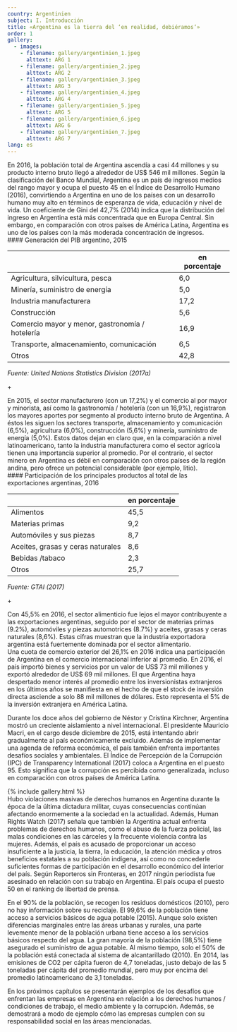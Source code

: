 ```yaml
---
country: Argentinien
subject: I.	Introducción
title: «Argentina es la tierra del ‘en realidad, debiéramos‘»
order: 1
gallery:
  - images:
    - filename: gallery/argentinien_1.jpeg
      alttext: ARG 1
    - filename: gallery/argentinien_2.jpeg
      alttext: ARG 2
    - filename: gallery/argentinien_3.jpeg
      alttext: ARG 3
    - filename: gallery/argentinien_4.jpeg
      alttext: ARG 4
    - filename: gallery/argentinien_5.jpeg
      alttext: ARG 5
    - filename: gallery/argentinien_6.jpeg
      alttext: ARG 6
    - filename: gallery/argentinien_7.jpeg
      alttext: ARG 7
lang: es
---
```

<!-- Text mit Sidestory rechts -->
<div class="has-sidestories-right grid" markdown="1">

<div class="content" markdown="1">
En 2016, la población total de Argentina ascendía a casi 44 millones y su producto interno bruto llegó a alrededor de US$ 546 mil millones. Según la clasificación del Banco Mundial, Argentina es un país de ingresos medios del rango mayor y ocupa el puesto 45 en el Índice de Desarrollo Humano (2016), convirtiendo a Argentina en uno de los países con un desarrollo humano muy alto en términos de esperanza de vida, educación y nivel de vida. Un coeficiente de Gini del 42,7% (2014) indica que la distribución del ingreso en Argentina está más concentrada que en Europa Central. Sin embargo, en comparación con otros países de América Latina, Argentina es uno de los países con la más moderada concentración de ingresos.
</div>

<div class="sidestory sidestory-right" markdown="1">
#### Generación del PIB argentino, 2015

 &nbsp; | en porcentaje
 --- | ---
 Agricultura, silvicultura, pesca | 6,0
 Minería, suministro de energía | 5,0
 Industria manufacturera | 17,2
 Construcción | 5,6
 Comercio mayor y menor, gastronomía / hotelería | 16,9
 Transporte, almacenamiento, comunicación | 6,5
 Otros | 42,8

_Fuente: United Nations Statistics Division (2017a)_
<p class="sidestory-toggle"><span>+</span></p>
</div>

<div class="overlay sidestory-right-content content">
<div class="ss-content" markdown="1">
En 2015, el sector manufacturero (con un 17,2%) y el comercio al por mayor y minorista, así como la gastronomía / hotelería (con un 16,9%), registraron los mayores aportes por segmento al producto interno bruto de Argentina. A éstos les siguen los sectores transporte, almacenamiento y comunicación (6,5%), agricultura (6,0%), construcción (5,6%) y minería, suministro de energía (5,0%). Estos datos dejan en claro que, en la comparación a nivel latinoamericano, tanto la industria manufacturera como el sector agrícola tienen una importancia superior al promedio. Por el contrario, el sector minero en Argentina es débil en comparación con otros países de la región andina, pero ofrece un potencial considerable (por ejemplo, litio).
</div>
</div>

</div>


<!-- Text mit Sidestory links -->
<div class="has-sidestories-left grid" markdown="1">

<div class="sidestory sidestory-left" markdown="1">
#### Participación de los principales productos al total de las exportaciones argentinas, 2016

 &nbsp; | en porcentaje
--- | ---
Alimentos | 45,5
Materias primas | 9,2
Automóviles y sus piezas | 8,7
Aceites, grasas y ceras naturales | 8,6
Bebidas /tabaco | 2,3
Otros | 25,7

_Fuente: GTAI (2017)_

<p class="sidestory-toggle"><span>+</span></p>
</div>

<div class="overlay sidestory-left-content content">
<div class="ss-content" markdown="1">
Con 45,5% en 2016, el sector alimenticio fue lejos el mayor contribuyente a las exportaciones argentinas, seguido por el sector de materias primas (9.2%), automóviles y piezas automotrices (8.7%) y aceites, grasas y ceras naturales (8,6%). Estas cifras muestran que la industria exportadora argentina está fuertemente dominada por el sector alimentario.
</div>
</div>

<div class="content" markdown="1">
Una cuota de comercio exterior del 26,1% en 2016 indica una participación de Argentina en el comercio internacional inferior al promedio. En 2016, el país importó bienes y servicios por un valor de US$ 73 mil millones y exportó alrededor de US$ 69 mil millones. El que Argentina haya despertado menor interés al promedio entre los inversionistas extranjeros en los últimos años se manifiesta en el hecho de que el stock de inversión directa asciende a solo 88 mil millones de dólares. Esto representa el 5% de la inversión extranjera en América Latina.

Durante los doce años del gobierno de Néstor y Cristina Kirchner, Argentina mostró un creciente aislamiento a nivel internacional. El presidente Mauricio Macri, en el cargo desde diciembre de 2015, está intentando abrir gradualmente al país económicamente excluido. Además de implementar una agenda de reforma económica, el país también enfrenta importantes desafíos sociales y ambientales. El Índice de Percepción de la Corrupción (IPC) de Transparency International (2017) coloca a Argentina en el puesto 95. Esto significa que la corrupción es percibida como generalizada, incluso en comparación con otros países de América Latina.
</div>

</div>


<div class="media-wrapper">
{% include gallery.html %}
</div>

<div class="content" markdown="1">
Hubo violaciones masivas de derechos humanos en Argentina durante la época de la última dictadura militar, cuyas consecuencias continúan afectando enormemente a la sociedad en la actualidad. Además, Human Rights Watch (2017) señala que también la Argentina actual enfrenta problemas de derechos humanos, como el abuso de la fuerza policial, las malas condiciones en las cárceles y la frecuente violencia contra las mujeres. Además, el país es acusado de proporcionar un acceso insuficiente a la justicia, la tierra, la educación, la atención médica y otros beneficios estatales a su población indígena, así como no concederle suficientes formas de participación en el desarrollo económico del interior del país. Según Reporteros sin Fronteras, en 2017 ningún periodista fue asesinado en relación con su trabajo en Argentina. El país ocupa el puesto 50 en el ranking de libertad de prensa.

En el 90% de la población, se recogen los residuos domésticos (2010), pero no hay información sobre su reciclaje. El 99,6% de la población tiene acceso a servicios básicos de agua potable (2015). Aunque solo existen diferencias marginales entre las áreas urbanas y rurales, una parte levemente menor de la población urbana tiene acceso a los servicios básicos respecto del agua. La gran mayoría de la población (98,5%) tiene asegurado el suministro de agua potable. Al mismo tiempo, solo el 50% de la población está conectada al sistema de alcantarillado (2010). En 2014, las emisiones de CO2 per cápita fueron de 4,7 toneladas, justo debajo de las 5 toneladas per cápita del promedio mundial, pero muy por encima del promedio latinoamericano de 3,1 toneladas.

En los próximos capítulos se presentarán ejemplos de los desafíos que enfrentan las empresas en Argentina en relación a los derechos humanos / condiciones de trabajo, el medio ambiente y la corrupción. Además, se demostrará a modo de ejemplo cómo las empresas cumplen con su responsabilidad social en las áreas mencionadas.
</div>
